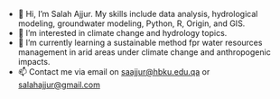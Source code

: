 - 👋 Hi, I’m Salah Ajjur. My skills include data analysis, hydrological modeling, groundwater modeling, Python, R, Origin, and GIS.
- 👀 I’m interested in climate change and hydrology topics.
- 🌱 I’m currently learning a sustainable method fpr water resources management in arid areas under climate change
and anthropogenic impacts.
- 📫 Contact me via email on saajjur@hbku.edu.qa or salahajjur@gmail.com

<!---
SaAj12/SaAj12 is a ✨ special ✨ repository because its `README.md` (this file) appears on your GitHub profile.
You can click the Preview link to take a look at your changes.
--->
